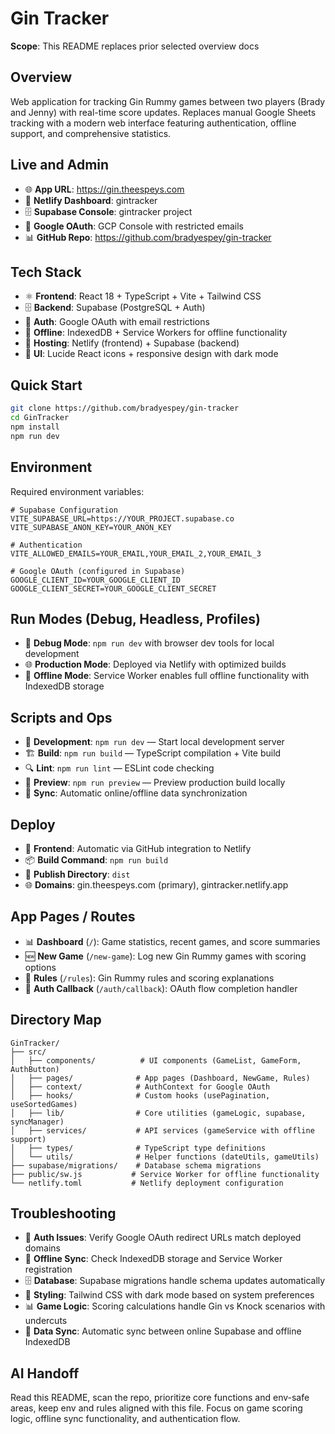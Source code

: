 # Gin Tracker
**Scope**: This README replaces prior selected overview docs

## Overview
Web application for tracking Gin Rummy games between two players (Brady and Jenny) with real-time score updates. Replaces manual Google Sheets tracking with a modern web interface featuring authentication, offline support, and comprehensive statistics.

## Live and Admin
- 🌐 **App URL**: https://gin.theespeys.com
- 🚀 **Netlify Dashboard**: gintracker
- 🗄️ **Supabase Console**: gintracker project
- 🔐 **Google OAuth**: GCP Console with restricted emails
- 📊 **GitHub Repo**: https://github.com/bradyespey/gin-tracker

## Tech Stack
- ⚛️ **Frontend**: React 18 + TypeScript + Vite + Tailwind CSS
- 🗄️ **Backend**: Supabase (PostgreSQL + Auth)
- 🔐 **Auth**: Google OAuth with email restrictions
- 📱 **Offline**: IndexedDB + Service Workers for offline functionality
- 🚀 **Hosting**: Netlify (frontend) + Supabase (backend)
- 🎨 **UI**: Lucide React icons + responsive design with dark mode

## Quick Start
```bash
git clone https://github.com/bradyespey/gin-tracker
cd GinTracker
npm install
npm run dev
```

## Environment
Required environment variables:

```env
# Supabase Configuration
VITE_SUPABASE_URL=https://YOUR_PROJECT.supabase.co
VITE_SUPABASE_ANON_KEY=YOUR_ANON_KEY

# Authentication
VITE_ALLOWED_EMAILS=YOUR_EMAIL,YOUR_EMAIL_2,YOUR_EMAIL_3

# Google OAuth (configured in Supabase)
GOOGLE_CLIENT_ID=YOUR_GOOGLE_CLIENT_ID
GOOGLE_CLIENT_SECRET=YOUR_GOOGLE_CLIENT_SECRET
```

## Run Modes (Debug, Headless, Profiles)
- 🐛 **Debug Mode**: `npm run dev` with browser dev tools for local development
- 🌐 **Production Mode**: Deployed via Netlify with optimized builds
- 📱 **Offline Mode**: Service Worker enables full offline functionality with IndexedDB storage

## Scripts and Ops
- 🔧 **Development**: `npm run dev` — Start local development server
- 🏗️ **Build**: `npm run build` — TypeScript compilation + Vite build
- 🔍 **Lint**: `npm run lint` — ESLint code checking
- 👀 **Preview**: `npm run preview` — Preview production build locally
- 🔄 **Sync**: Automatic online/offline data synchronization

## Deploy
- 🚀 **Frontend**: Automatic via GitHub integration to Netlify
- 📦 **Build Command**: `npm run build`
- 📁 **Publish Directory**: `dist`
- 🌐 **Domains**: gin.theespeys.com (primary), gintracker.netlify.app

## App Pages / Routes
- 📊 **Dashboard** (`/`): Game statistics, recent games, and score summaries
- 🆕 **New Game** (`/new-game`): Log new Gin Rummy games with scoring options
- 📜 **Rules** (`/rules`): Gin Rummy rules and scoring explanations
- 🔐 **Auth Callback** (`/auth/callback`): OAuth flow completion handler

## Directory Map
```
GinTracker/
├── src/
│   ├── components/          # UI components (GameList, GameForm, AuthButton)
│   ├── pages/              # App pages (Dashboard, NewGame, Rules)
│   ├── context/            # AuthContext for Google OAuth
│   ├── hooks/              # Custom hooks (usePagination, useSortedGames)
│   ├── lib/                # Core utilities (gameLogic, supabase, syncManager)
│   ├── services/           # API services (gameService with offline support)
│   ├── types/              # TypeScript type definitions
│   └── utils/              # Helper functions (dateUtils, gameUtils)
├── supabase/migrations/    # Database schema migrations
├── public/sw.js           # Service Worker for offline functionality
└── netlify.toml           # Netlify deployment configuration
```

## Troubleshooting
- 🔐 **Auth Issues**: Verify Google OAuth redirect URLs match deployed domains
- 📱 **Offline Sync**: Check IndexedDB storage and Service Worker registration
- 🗄️ **Database**: Supabase migrations handle schema updates automatically
- 🎨 **Styling**: Tailwind CSS with dark mode based on system preferences
- 📊 **Game Logic**: Scoring calculations handle Gin vs Knock scenarios with undercuts
- 🔄 **Data Sync**: Automatic sync between online Supabase and offline IndexedDB

## AI Handoff
Read this README, scan the repo, prioritize core functions and env-safe areas, keep env and rules aligned with this file. Focus on game scoring logic, offline sync functionality, and authentication flow.